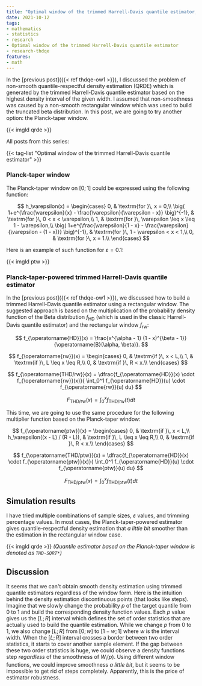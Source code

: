 ```yaml
---
title: "Optimal window of the trimmed Harrell-Davis quantile estimator, Part 2: Trying Planck-taper window"
date: 2021-10-12
tags:
- mathematics
- statistics
- research
- Optimal window of the trimmed Harrell-Davis quantile estimator
- research-thdqe
features:
- math
---
```


In the [previous post]({{< ref thdqe-ow1 >}}),
  I discussed the problem of non-smooth quantile-respectful density estimation (QRDE)
  which is generated by the trimmed Harrell-Davis quantile estimator
  based on the highest density interval of the given width.
I assumed that non-smoothness was caused by a non-smooth rectangular window
  which was used to build the truncated beta distribution.
In this post, we are going to try another option: the Planck-taper window.

{{< imgld qrde >}}

<!--more-->

All posts from this series:

{{< tag-list "Optimal window of the trimmed Harrell-Davis quantile estimator" >}}

### Planck-taper window

The Planck-taper window on $[0;1]$ could be expressed using the following function:

$$
h_\varepsilon(x) = \begin{cases}
0, & \textrm{for }\, x = 0,\\
\big( 1+e^{\frac{\varepsilon}{x} - \frac{\varepsilon}{\varepsilon - x}} \big)^{-1}, & \textrm{for }\, 0 < x < \varepsilon,\\
1, & \textrm{for }\, \varepsilon \leq x \leq 1 - \varepsilon,\\
\big( 1+e^{\frac{\varepsilon}{1 - x} - \frac{\varepsilon}{\varepsilon - (1 - x)}} \big)^{-1}, & \textrm{for }\, 1 - \varepsilon < x < 1,\\
0, & \textrm{for }\, x = 1.\\
\end{cases}
$$

Here is an example of such function for $\varepsilon = 0.1$:

{{< imgld ptw >}}

### Planck-taper-powered trimmed Harrell-Davis quantile estimator

In the [previous post]({{< ref thdqe-ow1 >}}),
  we discussed how to build a trimmed Harrell-Davis quantile estimator using a rectangular window.
The suggested approach is based on the multiplication of
  the probability density function of the Beta distribution $f_{\operatorname{HD}}$
  (which is used in the classic Harrell-Davis quantile estimator)
  and the rectangular window $f_{\operatorname{rw}}$:

$$
f_{\operatorname{HD}}(x) = \frac{x^{\alpha - 1} (1 - x)^{\beta - 1}}{\operatorname{B}(\alpha, \beta)}.
$$

$$
f_{\operatorname{rw}}(x) = \begin{cases}
0, & \textrm{if }\, x < L,\\
1, & \textrm{if }\, L \leq x \leq R,\\
0, & \textrm{if }\, R < x.\\
\end{cases}
$$

$$
f_{\operatorname{THD/rw}}(x) = \dfrac{f_{\operatorname{HD}}(x) \cdot f_{\operatorname{rw}}(x)}{
\int_0^1 f_{\operatorname{HD}}(u) \cdot f_{\operatorname{rw}}(u) du}
$$

$$
F_{\operatorname{THD/rw}}(x) = \int_0^x f_{\operatorname{THD/rw}}(t) dt
$$

This time, we are going to use the same procedure for the following multiplier function based on the Planck-taper window:

$$
f_{\operatorname{ptw}}(x) = \begin{cases}
0, & \textrm{if }\, x < L,\\
h_\varepsilon((x - L) / (R - L)), & \textrm{if }\, L \leq x \leq R,\\
0, & \textrm{if }\, R < x.\\
\end{cases}
$$

$$
f_{\operatorname{THD/ptw}}(x) = \dfrac{f_{\operatorname{HD}}(x) \cdot f_{\operatorname{ptw}}(x)}{
\int_0^1 f_{\operatorname{HD}}(u) \cdot f_{\operatorname{ptw}}(u) du}
$$

$$
F_{\operatorname{THD/ptw}}(x) = \int_0^x f_{\operatorname{THD/ptw}}(t) dt
$$

## Simulation results

I have tried multiple combinations of sample sizes, $\varepsilon$ values, and trimming percentage values.
In most cases, the Planck-taper-powered estimator gives quantile-respectful density estimation that
  *a little bit* smoother than the estimation in the rectangular window case.

{{< imgld qrde >}}
*(Quantile estimator based on the Planck-taper window is denoted as `THD-SQRT*`)*

## Discussion

It seems that we can't obtain smooth density estimation using trimmed quantile estimators regardless of the window form.
Here is the intuition behind the density estimation discontinuous points (that looks like steps).
Imagine that we slowly change the probability $p$ of the target quantile from $0$ to $1$
  and build the corresponding density function values.
Each $p$ value gives us the $[L;R]$ interval which defines the set of order statistics that are actually used to build
  the quantile estimation.
While we change $p$ from $0$ to $1$, we also change $[L;R]$ from $[0;w]$ to $[1-w;1]$ where $w$ is the interval width.
When the $[L;R]$ interval crosses a border between two order statistics, it starts to cover another sample element.
If the gap between these two order statistics is huge, we could observe a density functions step
  *regardless* of the smoothness of $W_i(p)$.
Using different window functions, we could improve smoothness *a little bit*, but it seems to be impossible
  to get rid of steps completely.
Apparently, this is the price of estimator robustness.

